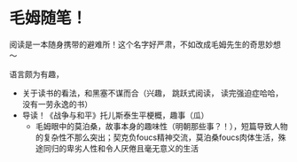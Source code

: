 # 毛姆随笔！

阅读是一本随身携带的避难所！这个名字好严肃，不如改成毛姆先生的奇思妙想 ～ 

语言颇为有趣，

- 关于读书的看法，和黑塞不谋而合（兴趣， 跳跃式阅读， 读完强迫症哈哈，没有一劳永逸的书）
- 导读！《战争与和平》托儿斯泰生平梗概，趣事（瓜）
    - 毛姆眼中的莫泊桑，故事本身的趣味性（明朝那些事？！），短篇导致人物的复杂性不那么突出；契克负foucs精神交流，莫泊桑foucs肉体生活，殊途同归的卑劣人性和令人厌倦且毫无意义的生活